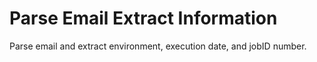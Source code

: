 # Parse Email Extract Information
Parse email and extract environment, execution date, and jobID number.
